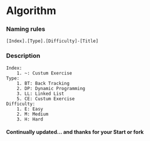 # Algorithm
### Naming rules
    [Index].[Type].[Difficulty]-[Title]
### Description
    Index:
        1. ~: Custum Exercise
    Type:
        1. BT: Back Tracking
        2. DP: Dynamic Programming
        3. LL: Linked List
        5. CE: Custum Exercise
    Difficulty:
        1. E: Easy
        2. M: Medium
        3. H: Hard
#### Continually updated... and thanks for your Start or fork